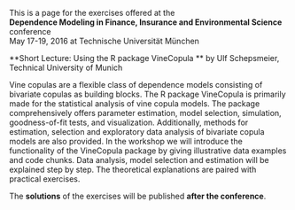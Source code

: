 This is a page for the exercises offered at the  
**Dependence Modeling in Finance, Insurance and Environmental Science** conference  
May 17-19, 2016 at Technische Universität München 

**Short Lecture: Using the R package VineCopula **
by Ulf Schepsmeier, Technical University of Munich

Vine copulas are a flexible class of dependence models consisting of bivariate copulas as building blocks. The R package VineCopula is primarily made for the statistical analysis of vine copula models. The package comprehensively offers parameter estimation, model selection, simulation, goodness-of-fit tests, and visualization. Additionally, methods for estimation, selection and exploratory data analysis of bivariate copula models are also provided. In the workshop we will introduce the functionality of the VineCopula package by giving illustrative data examples and code chunks. Data analysis, model selection and estimation will be explained step by step. The theoretical explanations are paired with practical exercises. 


The **solutions** of the exercises will be published **after the conference**.

